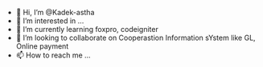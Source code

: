 - 👋 Hi, I’m @Kadek-astha
- 👀 I’m interested in ...
- 🌱 I’m currently learning foxpro, codeigniter
- 💞️ I’m looking to collaborate on Cooperastion Information sYstem like GL, Online payment
- 📫 How to reach me ...

<!---
Kadek-astha/Kadek-astha is a ✨ special ✨ repository because its `README.md` (this file) appears on your GitHub profile.
You can click the Preview link to take a look at your changes.
--->
